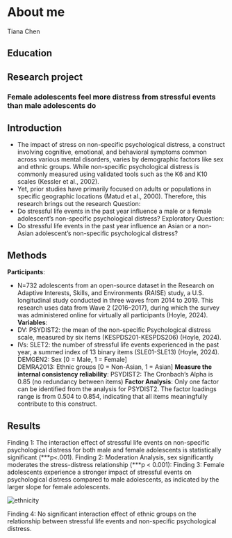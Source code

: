 # About me
Tiana Chen
## Education

## Research project
### Female adolescents feel more distress from stressful events than male adolescents do
## Introduction 
- The impact of stress on non-specific psychological distress, a construct involving cognitive, emotional, and behavioral symptoms common across various mental disorders, varies by demographic factors like sex and ethnic groups. While non-specific psychological distress is commonly measured using validated tools such as the K6 and K10 scales (Kessler et al., 2002).
- Yet, prior studies have primarily focused on adults or populations in specific geographic locations (Matud et al., 2000).
Therefore, this research brings out the research Question: 
- Do stressful life events in the past year influence a male or a female adolescent’s non-specific psychological distress?
Exploratory Question:
- Do stressful life events in the past year influence an Asian or a non-Asian adolescent’s non-specific psychological distress?

## Methods
**Participants**: 
- N=732 adolescents from an open-source dataset in the Research on Adaptive Interests, Skills, and Environments (RAISE) study, a U.S. longitudinal study conducted in three waves from 2014 to 2019. This research uses data from Wave 2 (2016–2017), during which the survey was administered online for virtually all participants  (Hoyle, 2024).
**Variables**:
- DV: 
PSYDIST2: the mean of the non-specific Psychological distress scale, measured by six items (KESPDS201-KESPDS206) (Hoyle, 2024).
- IVs: 
SLET2: the number of stressful life events experienced in the past year, a summed index of 13 binary items (SLE01-SLE13) (Hoyle, 2024).
DEMGEN2: Sex [0 = Male, 1 = Female]  
DEMRA2013: Ethnic groups [0 = Non-Asian, 1 = Asian]
**Measure the internal consistency reliability**:
PSYDIST2: The Cronbach’s Alpha is 0.85 (no redundancy between items)
**Factor Analysis**: 
Only one factor can be identified from the analysis for PSYDIST2. 
The factor loadings range is from 0.504 to 0.854, indicating that all items meaningfully contribute to this construct.

## Results

Finding 1: The interaction effect of stressful life events on non-specific psychological distress for both male and female adolescents is statistically significant (***p<.001).
Finding 2: Moderation Analysis, sex significantly moderates the stress-distress relationship (***p < 0.001):
Finding 3: Female adolescents experience a stronger impact of stressful events on psychological distress compared to male adolescents, as indicated by the larger slope for female adolescents. 

![ethnicity](/assets/img/ethnicgroup.png)

Finding 4: No significant interaction effect of ethnic groups on the relationship between stressful life events and non-specific psychological distress.

